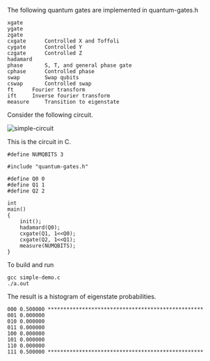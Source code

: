The following quantum gates are implemented in quantum-gates.h
```
xgate
ygate
zgate
cxgate		Controlled X and Toffoli
cygate		Controlled Y
czgate		Controlled Z
hadamard
phase		S, T, and general phase gate
cphase		Controlled phase
swap		Swap qubits
cswap		Controlled swap
ft		Fourier transform
ift		Inverse fourier transform
measure		Transition to eigenstate
```

Consider the following circuit.

![simple-circuit](https://github.com/user-attachments/assets/5ba71f35-ba8d-4fb9-9a56-d5a9d0937bed)

This is the circuit in C.

```
#define NUMQBITS 3

#include "quantum-gates.h"

#define Q0 0
#define Q1 1
#define Q2 2

int
main()
{
	init();
	hadamard(Q0);
	cxgate(Q1, 1<<Q0);
	cxgate(Q2, 1<<Q1);
	measure(NUMQBITS);
}
```

To build and run

```
gcc simple-demo.c
./a.out
```

The result is a histogram of eigenstate probabilities.
```
000 0.500000 **************************************************
001 0.000000 
010 0.000000 
011 0.000000 
100 0.000000 
101 0.000000 
110 0.000000 
111 0.500000 **************************************************
```
